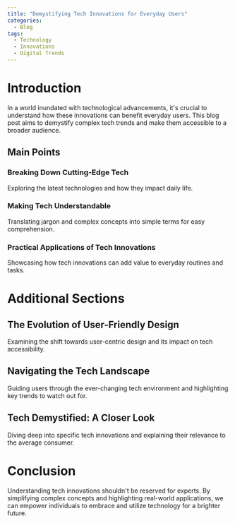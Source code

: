 ```yaml
---
title: "Demystifying Tech Innovations for Everyday Users"
categories:
  - Blog
tags:
  - Technology
  - Innovations
  - Digital Trends
---
```


# Introduction
In a world inundated with technological advancements, it's crucial to understand how these innovations can benefit everyday users. This blog post aims to demystify complex tech trends and make them accessible to a broader audience.

## Main Points
### Breaking Down Cutting-Edge Tech
Exploring the latest technologies and how they impact daily life.

### Making Tech Understandable
Translating jargon and complex concepts into simple terms for easy comprehension.

### Practical Applications of Tech Innovations
Showcasing how tech innovations can add value to everyday routines and tasks.

# Additional Sections
## The Evolution of User-Friendly Design
Examining the shift towards user-centric design and its impact on tech accessibility.

## Navigating the Tech Landscape
Guiding users through the ever-changing tech environment and highlighting key trends to watch out for.

## Tech Demystified: A Closer Look
Diving deep into specific tech innovations and explaining their relevance to the average consumer.

# Conclusion
Understanding tech innovations shouldn't be reserved for experts. By simplifying complex concepts and highlighting real-world applications, we can empower individuals to embrace and utilize technology for a brighter future.